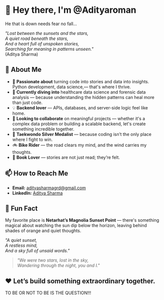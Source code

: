 # 👋 Hey there, I'm @Adityaroman  
He that is down needs fear no fall...

*"Lost between the sunsets and the stars,  
A quiet road beneath the stars,  
And a heart full of unspoken stories,  
Searching for meaning in patterns unseen."*  
                                 (Aditya Sharma)
## 🚀 About Me  
- 👀 **Passionate about** turning code into stories and data into insights. Python development, data science,— that's where I thrive.  
- 🌱 **Currently diving into** healthcare data science and forensic data analysis — because understanding the hidden patterns can heal more than just code.  
- 💡 **Backend lover** — APIs, databases, and server-side logic feel like home.  
- 💞️ **Looking to collaborate** on meaningful projects — whether it's a complex data problem or building a scalable backend, let's create something incredible together.  
- 🥋 **Taekwondo Silver Medalist** — because coding isn’t the only place where I fight to win.  
- 🚲 **Bike Rider** — the road clears my mind, and the wind carries my thoughts.  
- 📖 **Book Lover** — stories are not just read; they’re felt.  

## 📫 How to Reach Me  
- **Email:** [adityasharmagrd@gmail.com](mailto:adityasharmagrd@gmail.com)  
- **LinkedIn:** [Aditya Sharma](https://www.linkedin.com/in/aditya-sharma)  

## 🌅 Fun Fact  
My favorite place is **Netarhat’s Magnolia Sunset Point** — there's something magical about watching the sun dip below the horizon, leaving behind shades of orange and quiet thoughts.  




*"A quiet sunset,  
A restless mind,  
And a sky full of unsaid words."*


> *"We were two stars, lost in the sky,  
> Wandering through the night, you and I."*  

## ❤️ Let’s build something extraordinary together.  
  

TO BE OR NOT TO BE IS THE QUESTION!!!
<!---
Adityaroman/Adityaroman is a ✨ special ✨ repository because its `README.md` (this file) appears on your GitHub profile.
You can click the Preview link to take a look at your changes.
--->
